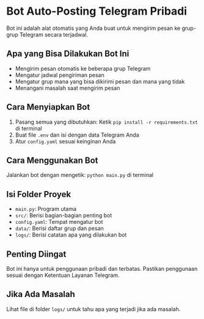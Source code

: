 # Bot Auto-Posting Telegram Pribadi

Bot ini adalah alat otomatis yang Anda buat untuk mengirim pesan ke grup-grup Telegram secara terjadwal.

## Apa yang Bisa Dilakukan Bot Ini

- Mengirim pesan otomatis ke beberapa grup Telegram
- Mengatur jadwal pengiriman pesan
- Mengatur grup mana yang bisa dikirimi pesan dan mana yang tidak
- Menangani masalah saat mengirim pesan

## Cara Menyiapkan Bot

1. Pasang semua yang dibutuhkan: Ketik `pip install -r requirements.txt` di terminal
2. Buat file `.env` dan isi dengan data Telegram Anda
3. Atur `config.yaml` sesuai keinginan Anda

## Cara Menggunakan Bot

Jalankan bot dengan mengetik: `python main.py` di terminal

## Isi Folder Proyek

- `main.py`: Program utama
- `src/`: Berisi bagian-bagian penting bot
- `config.yaml`: Tempat mengatur bot
- `data/`: Berisi daftar grup dan pesan
- `logs/`: Berisi catatan apa yang dilakukan bot

## Penting Diingat

Bot ini hanya untuk penggunaan pribadi dan terbatas. Pastikan penggunaan sesuai dengan Ketentuan Layanan Telegram.

## Jika Ada Masalah

Lihat file di folder `logs/` untuk tahu apa yang terjadi jika ada masalah.
